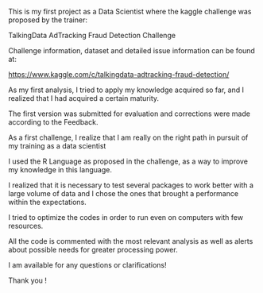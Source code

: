 This is my first project as a Data Scientist where the kaggle challenge was proposed by the trainer:
 
TalkingData AdTracking Fraud Detection Challenge

Challenge information, dataset and detailed issue information can be found at:

https://www.kaggle.com/c/talkingdata-adtracking-fraud-detection/

As my first analysis, I tried to apply my knowledge acquired so far, and I realized that I had acquired a certain maturity.

The first version was submitted for evaluation and corrections were made according to the Feedback.

As a first challenge, I realize that I am really on the right path in pursuit of my training as a data scientist

I used the R Language as proposed in the challenge, as a way to improve my knowledge in this language.

I realized that it is necessary to test several packages to work better with a large volume of data and I chose the ones that brought a performance within the expectations.

I tried to optimize the codes in order to run even on computers with few resources.

All the code is commented with the most relevant analysis as well as alerts about possible needs for greater processing power.

I am available for any questions or clarifications!

Thank you !
